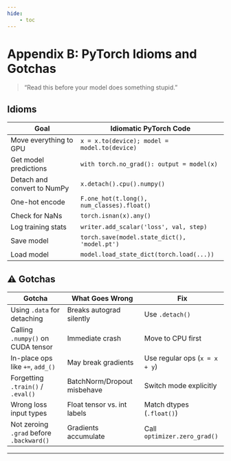 ```yaml
---
hide:
    - toc
---
```


# Appendix B: PyTorch Idioms and Gotchas

> “Read this before your model does something stupid.”

## Idioms

| Goal                       | Idiomatic PyTorch Code                                |
|----------------------------|--------------------------------------------------------|
| Move everything to GPU     | `x = x.to(device); model = model.to(device)`          |
| Get model predictions      | `with torch.no_grad(): output = model(x)`             |
| Detach and convert to NumPy| `x.detach().cpu().numpy()`                            |
| One-hot encode             | `F.one_hot(t.long(), num_classes).float()`            |
| Check for NaNs             | `torch.isnan(x).any()`                                |
| Log training stats         | `writer.add_scalar('loss', val, step)`                |
| Save model                 | `torch.save(model.state_dict(), 'model.pt')`          |
| Load model                 | `model.load_state_dict(torch.load(...))`              |

## ⚠️ Gotchas

| Gotcha                          | What Goes Wrong                      | Fix                                   |
|----------------------------------|--------------------------------------|----------------------------------------|
| Using `.data` for detaching      | Breaks autograd silently             | Use `.detach()`                        |
| Calling `.numpy()` on CUDA tensor| Immediate crash                      | Move to CPU first                      |
| In-place ops like `+=`, `add_()` | May break gradients                  | Use regular ops (`x = x + y`)          |
| Forgetting `.train()` / `.eval()`| BatchNorm/Dropout misbehave          | Switch mode explicitly                 |
| Wrong loss input types           | Float tensor vs. int labels          | Match dtypes (`.float()`)              |
| Not zeroing `.grad` before `.backward()` | Gradients accumulate      | Call `optimizer.zero_grad()`          |

---